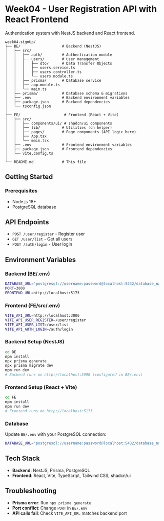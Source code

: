 # Week04 - User Registration API with React Frontend

Authentication system with NestJS backend and React frontend.

```
week04-signUp/
├── BE/                   # Backend (NestJS)
│   ├── src/
│   │   ├── auth/         # Authentication module
│   │   ├── users/        # User management
│   │   │   ├── dto/      # Data Transfer Objects
│   │   │   ├── users.service.ts
│   │   │   ├── users.controller.ts
│   │   │   └── users.module.ts
│   │   ├── prisma/       # Database service
│   │   ├── app.module.ts
│   │   └── main.ts
│   ├── prisma/           # Database schema & migrations
│   ├── .env              # Backend environment variables
│   ├── package.json      # Backend dependencies
│   └── tsconfig.json
│
├── FE/                    # Frontend (React + Vite)
│   ├── src/
│   │   ├── components/ui/ # shadcn/ui components
│   │   ├── lib/          # Utilities (cn helper)
│   │   ├── pages/        # Page components (API logic here)
│   │   ├── App.tsx
│   │   └── main.tsx
│   ├── .env              # Frontend environment variables
│   ├── package.json      # Frontend dependencies
│   └── vite.config.ts
│
└── README.md             # This file
```

## Getting Started

### Prerequisites
- Node.js 18+
- PostgreSQL database

## API Endpoints
- `POST /user/register` - Register user
- `GET /user/list` - Get all users
- `POST /auth/login` - User login

## Environment Variables

### Backend (BE/.env)
```bash
DATABASE_URL="postgresql://username:password@localhost:5432/database_name"
PORT=3000
FRONTEND_URL=http://localhost:5173
```

### Frontend (FE/src/.env)
```bash
VITE_API_URL=http://localhost:3000
VITE_API_USER_REGISTER=/user/register
VITE_API_USER_LIST=/user/list
VITE_API_AUTH_LOGIN=/auth/login
```

### Backend Setup (NestJS)
```bash
cd BE
npm install
npx prisma generate
npx prisma migrate dev
npm run dev
# Backend runs on http://localhost:3000 (configured in BE/.env)
```

### Frontend Setup (React + Vite)
```bash
cd FE
npm install
npm run dev
# Frontend runs on http://localhost:5173
```

### Database
Update `BE/.env` with your PostgreSQL connection:
```bash
DATABASE_URL="postgresql://username:password@localhost:5432/database_name"
```

## Tech Stack
- **Backend**: NestJS, Prisma, PostgreSQL
- **Frontend**: React, Vite, TypeScript, Tailwind CSS, shadcn/ui

## Troubleshooting
- **Prisma error**: Run `npx prisma generate`
- **Port conflict**: Change `PORT` in `BE/.env`
- **API calls fail**: Check `VITE_API_URL` matches backend port

